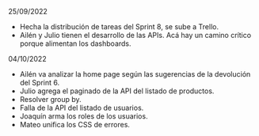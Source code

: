 25/09/2022
- Hecha la distribución de tareas del Sprint 8, se sube a Trello.
- Ailén y Julio tienen el desarrollo de las APIs. Acá hay un camino crítico porque alimentan los dashboards.

04/10/2022
- Ailén va analizar la home page según las sugerencias de la devolución del Sprint 6.
- Julio agrega el paginado de la API del listado de productos.
- Resolver group by.
- Falla de la API del listado de usuarios.
- Joaquín arma los roles de los usuarios.
- Mateo unifica los CSS de errores.

